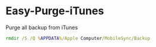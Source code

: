 # Easy-Purge-iTunes
Purge all backup from iTunes


```cmd
rmdir /S /Q %APPDATA%/Apple Computer/MobileSync/Backup
```
